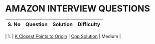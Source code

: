# AMAZON INTERVIEW QUESTIONS

| S. No | Question | Solution | Difficulty |
| :---: | :------- | :------: | :--------: |

| 1. | [K Closest Points to Origin](https://leetcode.com/problems/k-closest-points-to-origin/) | [Cpp Solution](./solutions/.cpp) | Medium |
